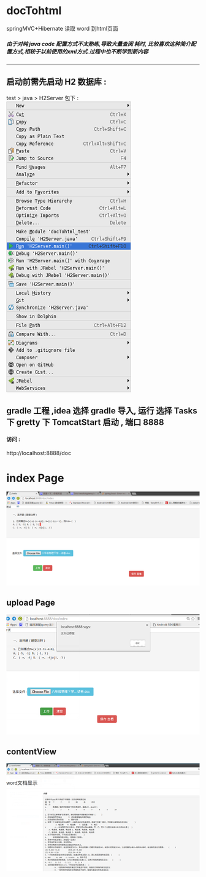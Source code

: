 # docTohtml
springMVC+Hibernate 读取 word 到html页面

##### 由于对纯 java code 配置方式不太熟练,导致大量查阅 耗时, 比较喜欢这种简介配置方式,相较于以前使用的xml方式.过程中也不断学到新内容

--- 


启动前需先启动 H2 数据库 :
-------
  test > java > H2Server  包下 :
![h2_004.png](IMG/h2_004.png)

gradle 工程 ,idea 选择  gradle 导入,  运行 选择 Tasks 下 gretty 下  TomcatStart 启动 ,  端口 8888
------

#### 访问 : 

http://localhost:8888/doc
  

 index Page
=====
![index](IMG/index_001.png)

upload Page
-----

![upload_002.png](IMG/upload_002.png)

contentView
------

![contentView_003](IMG/contentView_003.png)



